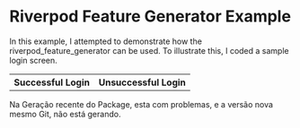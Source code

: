 # Riverpod Feature Generator Example 


In this example, I attempted to demonstrate how the riverpod_feature_generator can be used. To illustrate this, I coded a sample login screen.

<table>
  <tr>
    <th>Successful Login</th>
    <th>Unsuccessful Login</th>
  </tr>
 </table>

 Na Geração recente do Package, esta com problemas, e a versão nova mesmo Git, não está gerando.
